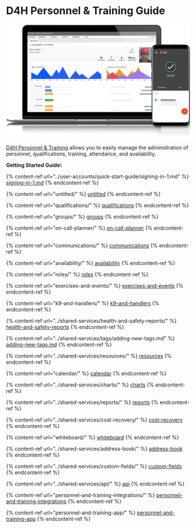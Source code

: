 # D4H Personnel & Training Guide

![](../.gitbook/assets/image.png)

[D4H Personnel & Training](https://d4htechnologies.com/personnel-training) allows you to easily manage the administration of personnel, qualifications, training, attendance, and availability.

**Getting Started Guide**\


{% content-ref url="../user-accounts/quick-start-guide/signing-in-1.md" %}
[signing-in-1.md](../user-accounts/quick-start-guide/signing-in-1.md)
{% endcontent-ref %}

{% content-ref url="untitled/" %}
[untitled](untitled/)
{% endcontent-ref %}

{% content-ref url="qualifications/" %}
[qualifications](qualifications/)
{% endcontent-ref %}

{% content-ref url="groups/" %}
[groups](groups/)
{% endcontent-ref %}

{% content-ref url="on-call-planner/" %}
[on-call-planner](on-call-planner/)
{% endcontent-ref %}

{% content-ref url="communications/" %}
[communications](communications/)
{% endcontent-ref %}

{% content-ref url="availability/" %}
[availability](availability/)
{% endcontent-ref %}

{% content-ref url="roles/" %}
[roles](roles/)
{% endcontent-ref %}

{% content-ref url="exercises-and-events/" %}
[exercises-and-events](exercises-and-events/)
{% endcontent-ref %}

{% content-ref url="k9-and-handlers/" %}
[k9-and-handlers](k9-and-handlers/)
{% endcontent-ref %}

{% content-ref url="../shared-services/health-and-safety-reports/" %}
[health-and-safety-reports](../shared-services/health-and-safety-reports/)
{% endcontent-ref %}

{% content-ref url="../shared-services/tags/adding-new-tags.md" %}
[adding-new-tags.md](../shared-services/tags/adding-new-tags.md)
{% endcontent-ref %}

{% content-ref url="../shared-services/resources/" %}
[resources](../shared-services/resources/)
{% endcontent-ref %}

{% content-ref url="calendar/" %}
[calendar](calendar/)
{% endcontent-ref %}

{% content-ref url="../shared-services/charts/" %}
[charts](../shared-services/charts/)
{% endcontent-ref %}

{% content-ref url="../shared-services/reports/" %}
[reports](../shared-services/reports/)
{% endcontent-ref %}

{% content-ref url="../shared-services/cost-recovery/" %}
[cost-recovery](../shared-services/cost-recovery/)
{% endcontent-ref %}

{% content-ref url="whiteboard/" %}
[whiteboard](whiteboard/)
{% endcontent-ref %}

{% content-ref url="../shared-services/address-book/" %}
[address-book](../shared-services/address-book/)
{% endcontent-ref %}

{% content-ref url="../shared-services/custom-fields/" %}
[custom-fields](../shared-services/custom-fields/)
{% endcontent-ref %}

{% content-ref url="../shared-services/api/" %}
[api](../shared-services/api/)
{% endcontent-ref %}

{% content-ref url="personnel-and-training-integrations/" %}
[personnel-and-training-integrations](personnel-and-training-integrations/)
{% endcontent-ref %}

{% content-ref url="personnel-and-training-app/" %}
[personnel-and-training-app](personnel-and-training-app/)
{% endcontent-ref %}





